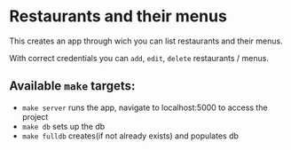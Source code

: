 Restaurants and their menus
===========================

This creates an app through wich you can list restaurants and their menus.

With correct credentials you can `add`, `edit`, `delete` restaurants / menus.

## Available `make` targets:

* `make server` runs the app, navigate to localhost:5000 to access the project
* `make db` sets up the db
* `make fulldb` creates(if not already exists) and populates db
